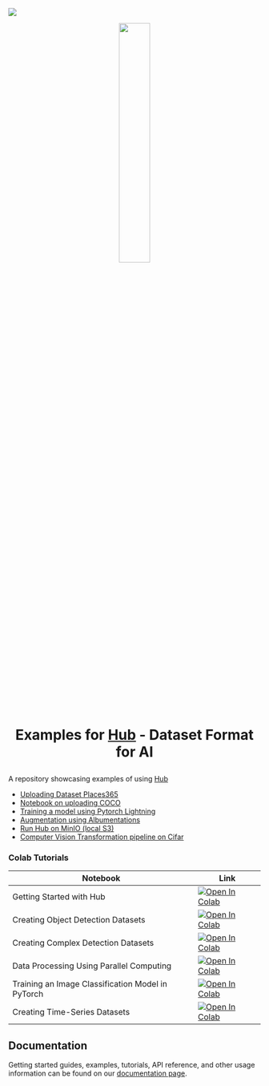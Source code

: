 <img src="https://static.scarf.sh/a.png?x-pxid=bc3c57b0-9a65-49fe-b8ea-f711c4d35b82" /><p align="center">
    <img src="https://i.ibb.co/yk6hDfN/image.png" width="35%"/>
    </br>
    <h1 align="center">Examples for <a href="https://github.com/activeloopai/Hub">Hub</a> - Dataset Format for AI
 </h1>
 
 
A repository showcasing examples of using [Hub](https://github.com/activeloopai/Hub)
 - [Uploading Dataset Places365](places365/upload.py)
 - [Notebook on uploading COCO](coco/upload_coco.ipynb)
 - [Training a model using Pytorch Lightning](pytorch-lightning/mnist.py)
 - [Augmentation using Albumentations](albumentations/augment.py)
 - [Run Hub on MinIO (local S3)](minio)
 - [Computer Vision Transformation pipeline on Cifar](transforming)
 
### Colab Tutorials

| Notebook    | Link |
|-------------|------|
| Getting Started with Hub  | [![Open In Colab](https://colab.research.google.com/assets/colab-badge.svg)](https://colab.research.google.com/github/activeloopai/examples/blob/main/colabs/Getting_Started_with_Hub.ipynb) |
| Creating Object Detection Datasets | [![Open In Colab](https://colab.research.google.com/assets/colab-badge.svg)](https://colab.research.google.com/github/activeloopai/examples/blob/main/colabs/Creating_Object_Detection_Datasets.ipynb) |
| Creating Complex Detection Datasets | [![Open In Colab](https://colab.research.google.com/assets/colab-badge.svg)](https://colab.research.google.com/github/activeloopai/examples/blob/main/colabs/Creating_Complex_Datasets.ipynb) |
| Data Processing Using Parallel Computing | [![Open In Colab](https://colab.research.google.com/assets/colab-badge.svg)](https://colab.research.google.com/github/activeloopai/examples/blob/istranic-adding-colabs/colabs/Data_Processing_Using_Parallel_Computing.ipynb) |
| Training an Image Classification Model in PyTorch  | [![Open In Colab](https://colab.research.google.com/assets/colab-badge.svg)](https://colab.research.google.com/github/activeloopai/examples/blob/main/colabs/Training_an_Image_Classification_Model_in_PyTorch.ipynb) |
| Creating Time-Series Datasets  | [![Open In Colab](https://colab.research.google.com/assets/colab-badge.svg)](https://colab.research.google.com/github/activeloopai/examples/blob/main/colabs/Creating_Time_Series_Datasets.ipynb) |



## Documentation
Getting started guides, examples, tutorials, API reference, and other usage information can be found on our [documentation page](http://docs.activeloop.ai/?utm_source=github&utm_medium=repo&utm_campaign=readme). 
